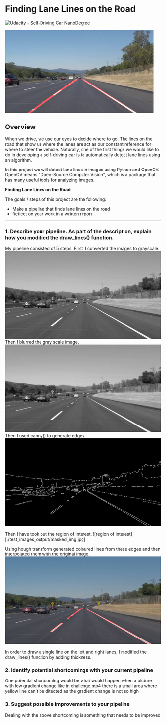 # **Finding Lane Lines on the Road** 
[![Udacity - Self-Driving Car NanoDegree](https://s3.amazonaws.com/udacity-sdc/github/shield-carnd.svg)](http://www.udacity.com/drive)

<img src="examples/laneLines_thirdPass.jpg" width="480" alt="Combined Image" />

Overview
---

When we drive, we use our eyes to decide where to go.  The lines on the road that show us where the lanes are act as our constant reference for where to steer the vehicle.  Naturally, one of the first things we would like to do in developing a self-driving car is to automatically detect lane lines using an algorithm.

In this project we will detect lane lines in images using Python and OpenCV.  OpenCV means "Open-Source Computer Vision", which is a package that has many useful tools for analyzing images.  


**Finding Lane Lines on the Road**

The goals / steps of this project are the following:
* Make a pipeline that finds lane lines on the road
* Reflect on your work in a written report


[//]: # (Image References)

[image1]: ./test_images_output/gray.png "Grayscale"
[image2]: ./test_images_output/blurr.png "blurred grayscale"
[image3]: ./test_images_output/edges.png "Edges"
[image4]: ./test_images_output/masked_img.png "region of interest"
[image5]: ./test_images_output/solidWhiteCurve.jpg "Final output"
---


### 1. Describe your pipeline. As part of the description, explain how you modified the draw_lines() function.

My pipeline consisted of 5 steps. First, I converted the images to grayscale.
![Grayscale][image1]
Then I blurred the gray scale image.
![blurred grayscale][image2]
Then I used canny() to generate edges.
![Edges][image3]

Then I have took out the region of interest. 
![region of interest][./test_images_output/masked_img.jpg]

Using hough transform generated 
coloured lines from these edges and then interpolated them with the original image. 
![Final output][image5]

In order to draw a single line on the left and right lanes, I modified the draw_lines() function by adding thickness.



### 2. Identify potential shortcomings with your current pipeline


One potential shortcoming would be what would happen when a picture with low gradient change like in challenge.mp4 there is a small area where
yellow line can't be ditected as the gradient change is not so high


### 3. Suggest possible improvements to your pipeline

Dealing with the above shortcoming is something that needs to be improved
